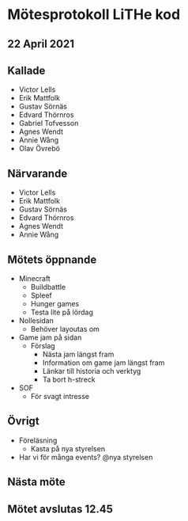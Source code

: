 # Mötesprotokoll LiTHe kod

## 22 April 2021

## Kallade

- Victor Lells
- Erik Mattfolk
- Gustav Sörnäs
- Edvard Thörnros
- Gabriel Tofvesson
- Agnes Wendt
- Annie Wång
- Olav Övrebö

## Närvarande

- Victor Lells
- Erik Mattfolk
- Gustav Sörnäs
- Edvard Thörnros
- Agnes Wendt
- Annie Wång

## Mötets öppnande

- Minecraft
  - Buildbattle
  - Spleef
  - Hunger games
  - Testa lite på lördag
- Nollesidan
  - Behöver layoutas om
- Game jam på sidan
  - Förslag
    - Nästa jam längst fram
    - Information om game jam längst fram
    - Länkar till historia och verktyg
    - Ta bort h-streck
- SOF
  - För svagt intresse

## Övrigt

- Föreläsning
  - Kasta på nya styrelsen
- Har vi för många events? @nya styrelsen

## Nästa möte

## Mötet avslutas 12.45
